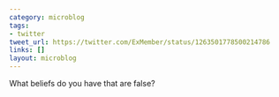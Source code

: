 ```yaml
---
category: microblog
tags:
- twitter
tweet_url: https://twitter.com/ExMember/status/1263501778500214786
links: []
layout: microblog
---
```

What beliefs do you have that are false?
